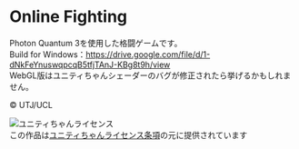# Online Fighting

Photon Quantum 3を使用した格闘ゲームです。  
Build for Windows：https://drive.google.com/file/d/1-dNkFeYnuswqpcqB5tfjTAnJ-KBg8t9h/view  
WebGL版はユニティちゃんシェーダーのバグが修正されたら挙げるかもしれません。


© UTJ/UCL  

![ユニティちゃんライセンス](http://unity-chan.com/images/imageLicenseLogo.png)  
この作品は[ユニティちゃんライセンス条項][1]の元に提供されています

[1]: http://unity-chan.com/contents/license_jp/ 
